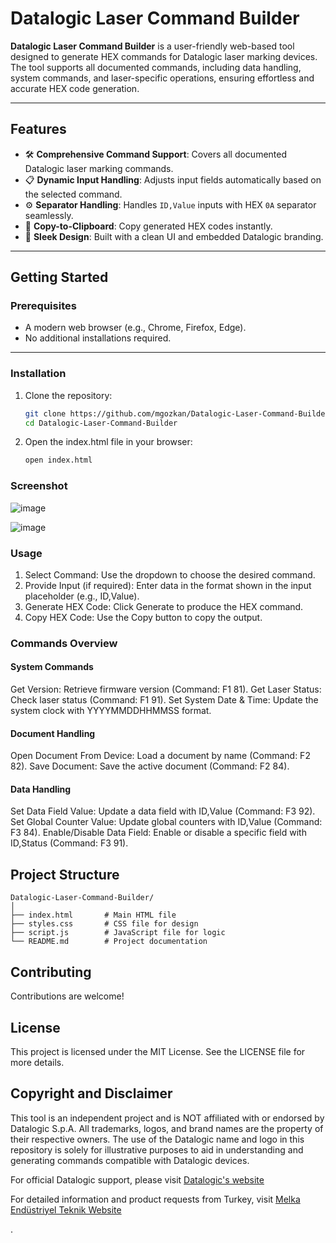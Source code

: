 # Datalogic Laser Command Builder

**Datalogic Laser Command Builder** is a user-friendly web-based tool designed to generate HEX commands for Datalogic laser marking devices. The tool supports all documented commands, including data handling, system commands, and laser-specific operations, ensuring effortless and accurate HEX code generation.

---

## Features
- 🛠 **Comprehensive Command Support**: Covers all documented Datalogic laser marking commands.
- 📋 **Dynamic Input Handling**: Adjusts input fields automatically based on the selected command.
- ⚙ **Separator Handling**: Handles `ID,Value` inputs with HEX `0A` separator seamlessly.
- 💾 **Copy-to-Clipboard**: Copy generated HEX codes instantly.
- 🎨 **Sleek Design**: Built with a clean UI and embedded Datalogic branding.

---

## Getting Started

### Prerequisites
- A modern web browser (e.g., Chrome, Firefox, Edge).
- No additional installations required.

---

### Installation

1. Clone the repository:
   ```bash
   git clone https://github.com/mgozkan/Datalogic-Laser-Command-Builder.git
   cd Datalogic-Laser-Command-Builder
   ```

2. Open the index.html file in your browser:
    ```bash
    open index.html
    ```
### Screenshot
![image](https://github.com/user-attachments/assets/c072438e-7de1-4df9-9ad1-792e6c9f7574)

![image](https://github.com/user-attachments/assets/4e6336e2-828a-4d10-b15a-240a394afb3d)


### Usage
1. Select Command: Use the dropdown to choose the desired command.
2. Provide Input (if required): Enter data in the format shown in the input placeholder (e.g., ID,Value).
3. Generate HEX Code: Click Generate to produce the HEX command.
4. Copy HEX Code: Use the Copy button to copy the output.

### Commands Overview
#### System Commands
  Get Version: Retrieve firmware version (Command: F1 81).
  Get Laser Status: Check laser status (Command: F1 91).
  Set System Date & Time: Update the system clock with YYYYMMDDHHMMSS format.
#### Document Handling
  Open Document From Device: Load a document by name (Command: F2 82).
  Save Document: Save the active document (Command: F2 84).
#### Data Handling
  Set Data Field Value: Update a data field with ID,Value (Command: F3 92).
  Set Global Counter Value: Update global counters with ID,Value (Command: F3 84).
  Enable/Disable Data Field: Enable or disable a specific field with ID,Status (Command: F3 91).

## Project Structure
```
Datalogic-Laser-Command-Builder/
│
├── index.html       # Main HTML file
├── styles.css       # CSS file for design
├── script.js        # JavaScript file for logic
└── README.md        # Project documentation
```

## Contributing
Contributions are welcome!

## License
This project is licensed under the MIT License. See the LICENSE file for more details.

## Copyright and Disclaimer
This tool is an independent project and is NOT affiliated with or endorsed by Datalogic S.p.A.
All trademarks, logos, and brand names are the property of their respective owners.
The use of the Datalogic name and logo in this repository is solely for illustrative purposes to aid in understanding and generating commands compatible with Datalogic devices.

For official Datalogic support, please visit [Datalogic's website](https://www.datalogic.com/eng/index.html) 

For detailed information and product requests from Turkey, visit [Melka Endüstriyel Teknik Website](https://www.melkateknik.com)


.
